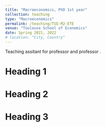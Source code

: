 ```yaml
---
title: "Macroeconomics, PhD 1st year"
collection: teaching
type: "Macroeconomics"
permalink: /teaching/TSE-M2-ETE
venue: "Toulouse School of Economics"
date: Spring 2021, 2022
# location: "City, Country"
---
```


Teaching assitant for professor  and professor .

Heading 1
======

Heading 2
======

Heading 3
======
